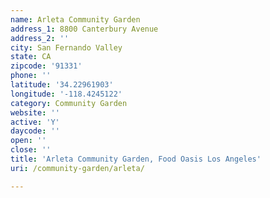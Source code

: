 ```yaml
---
name: Arleta Community Garden
address_1: 8800 Canterbury Avenue
address_2: ''
city: San Fernando Valley
state: CA
zipcode: '91331'
phone: ''
latitude: '34.22961903'
longitude: '-118.4245122'
category: Community Garden
website: ''
active: 'Y'
daycode: ''
open: ''
close: ''
title: 'Arleta Community Garden, Food Oasis Los Angeles'
uri: /community-garden/arleta/

---
```

